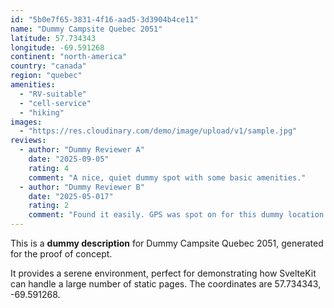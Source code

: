 ```yaml
---
id: "5b0e7f65-3831-4f16-aad5-3d3904b4ce11"
name: "Dummy Campsite Quebec 2051"
latitude: 57.734343
longitude: -69.591268
continent: "north-america"
country: "canada"
region: "quebec"
amenities:
  - "RV-suitable"
  - "cell-service"
  - "hiking"
images:
  - "https://res.cloudinary.com/demo/image/upload/v1/sample.jpg"
reviews:
  - author: "Dummy Reviewer A"
    date: "2025-09-05"
    rating: 4
    comment: "A nice, quiet dummy spot with some basic amenities."
  - author: "Dummy Reviewer B"
    date: "2025-05-017"
    rating: 2
    comment: "Found it easily. GPS was spot on for this dummy location."
---
```


This is a **dummy description** for Dummy Campsite Quebec 2051, generated for the proof of concept.

It provides a serene environment, perfect for demonstrating how SvelteKit can handle a large number of static pages. The coordinates are 57.734343, -69.591268.
